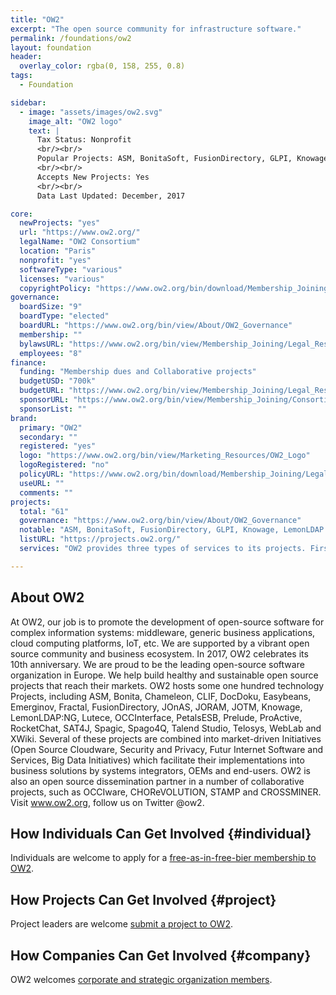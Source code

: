 ```yaml
---
title: "OW2"
excerpt: "The open source community for infrastructure software."
permalink: /foundations/ow2
layout: foundation
header:
  overlay_color: rgba(0, 158, 255, 0.8)
tags:
  - Foundation

sidebar:
  - image: "assets/images/ow2.svg"
    image_alt: "OW2 logo"
    text: |
      Tax Status: Nonprofit  
      <br/><br/>
      Popular Projects: ASM, BonitaSoft, FusionDirectory, GLPI, Knowage, LemonLDAP Proactive, RocketChat, Sat4J, XWiki  
      <br/><br/>
      Accepts New Projects: Yes  
      <br/><br/>
      Data Last Updated: December, 2017

core:
  newProjects: "yes"
  url: "https://www.ow2.org/"
  legalName: "OW2 Consortium"
  location: "Paris"
  nonprofit: "yes"
  softwareType: "various"
  licenses: "various"
  copyrightPolicy: "https://www.ow2.org/bin/download/Membership_Joining/Legal_Resources/OW2TrademarksandLogoPolicyv2.2.pdf"
governance:
  boardSize: "9"
  boardType: "elected"
  boardURL: "https://www.ow2.org/bin/view/About/OW2_Governance"
  membership: ""
  bylawsURL: "https://www.ow2.org/bin/view/Membership_Joining/Legal_Resources"
  employees: "8"
finance:
  funding: "Membership dues and Collaborative projects"
  budgetUSD: "700k"
  budgetURL: "https://www.ow2.org/bin/view/Membership_Joining/Legal_Resources"
  sponsorURL: "https://www.ow2.org/bin/view/Membership_Joining/Consortium_Members"
  sponsorList: ""
brand:
  primary: "OW2"
  secondary: ""
  registered: "yes"
  logo: "https://www.ow2.org/bin/view/Marketing_Resources/OW2_Logo"
  logoRegistered: "no"
  policyURL: "https://www.ow2.org/bin/download/Membership_Joining/Legal_Resources/OW2TrademarksandLogoPolicyv2.2.pdf"
  useURL: ""
  comments: ""
projects:
  total: "61"
  governance: "https://www.ow2.org/bin/view/About/OW2_Governance"
  notable: "ASM, BonitaSoft, FusionDirectory, GLPI, Knowage, LemonLDAP Proactive, RocketChat, Sat4J, XWiki"
  listURL: "https://projects.ow2.org/"
  services: "OW2 provides three types of services to its projects. First, OW2 operates a technical infrastructure by delivering tools and collaborative services to project teams. Second, OW2 provides community services by setting up the decision making process and organizing activities. Third, OW2 provides marketing services by showcasing projects through its marketplace, industry event and social media. In 2018, OW2 will deploy it's 'OW2 Process', a combination of these services into an integrated approach to add value to open source projects."

---
```


## About OW2

At OW2, our job is to promote the development of open-source software for complex information systems: middleware, generic business applications, cloud computing platforms, IoT, etc. We are supported by a vibrant open source community and business ecosystem. In 2017, OW2 celebrates its 10th anniversary. We are proud to be the leading open-source software organization in Europe. We help build healthy and sustainable open source projects that reach their markets. OW2 hosts some one hundred technology Projects, including  ASM, Bonita, Chameleon, CLIF, DocDoku, Easybeans, Emerginov, Fractal, FusionDirectory, JOnAS, JORAM, JOTM, Knowage, LemonLDAP:NG, Lutece, OCCInterface, PetalsESB, Prelude, ProActive, RocketChat, SAT4J, Spagic, Spago4Q, Talend Studio, Telosys, WebLab and XWiki. Several of these projects are combined into market-driven Initiatives (Open Source Cloudware, Security and Privacy, Futur Internet Software and Services, Big Data Initiatives) which facilitate their implementations into business solutions by systems integrators, OEMs and end-users. OW2 is also an open source dissemination partner in a number of collaborative projects, such as OCCIware, CHOReVOLUTION, STAMP and CROSSMINER. Visit www.ow2.org, follow us on Twitter @ow2.

## How Individuals Can Get Involved {#individual}

Individuals are welcome to apply for a [free-as-in-free-bier membership to OW2](https://www.ow2.org/bin/view/services/registration).

## How Projects Can Get Involved {#project}

Project leaders are welcome [submit a project to OW2](https://projects.ow2.org/bin/view/wiki/submission).

## How Companies Can Get Involved {#company}

OW2 welcomes [corporate and strategic organization members](https://www.ow2.org/bin/view/Membership_Joining/Membership_Categories).
